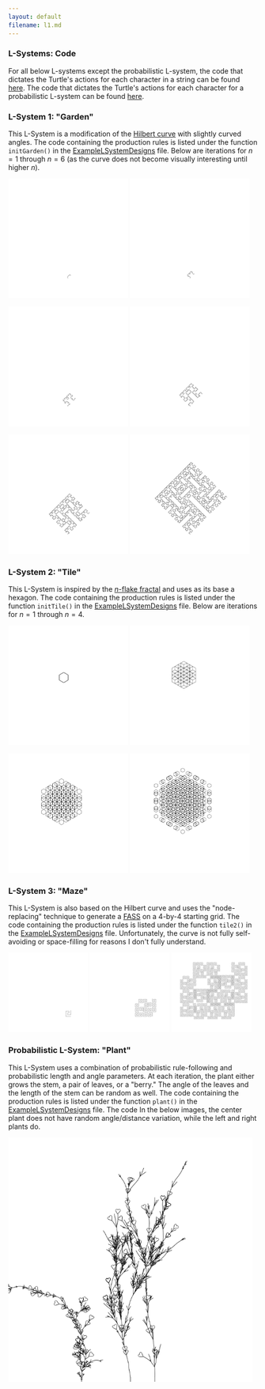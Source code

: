 ```yaml
---
layout: default
filename: l1.md
---
```

### L-Systems: Code
For all below L-systems except the probabilistic L-system, the code that dictates the Turtle's actions for each character in a string can be found [here](https://github.com/melodyhsu47/CompFab-2025/blob/main/LSystem.pde).
The code that dictates the Turtle's actions for each character for a probabilistic L-system can be found [here](https://github.com/melodyhsu47/CompFab-2025/blob/main/ProbabilisticLSystem.pde).

### L-System 1: "Garden"
This L-System is a modification of the [Hilbert curve](https://en.wikipedia.org/wiki/Hilbert_curve) with slightly curved angles.
The code containing the production rules is listed under the function `initGarden()` in the [ExampleLSystemDesigns](https://github.com/melodyhsu47/CompFab-2025/blob/main/ExampleLSystemDesigns.pde) file.
Below are iterations for $n=1$ through $n=6$ (as the curve does not become visually interesting until higher $n$).

<p float="left">
  <img src="assets/img/lsys1_1.png" width="48%" />
  <img src="assets/img/lsys1_2.png" width="48%" /> 
</p>

<p float="left">
  <img src="assets/img/lsys1_3.png" width="48%" />
  <img src="assets/img/lsys1_4.png" width="48%" /> 
</p>

<p float="left">
  <img src="assets/img/lsys1_5.png" width="48%" />
  <img src="assets/img/lsys1_6.png" width="48%" />
</p>

### L-System 2: "Tile"
This L-System is inspired by the [$n$-flake fractal](https://en.wikipedia.org/wiki/N-flake) and uses as its base a hexagon.
The code containing the production rules is listed under the function `initTile()` in the [ExampleLSystemDesigns](https://github.com/melodyhsu47/CompFab-2025/blob/main/ExampleLSystemDesigns.pde) file.
Below are iterations for $n=1$ through $n=4$.

<p float="left">
  <img src="assets/img/lsys2_1.png" width="48%" />
  <img src="assets/img/lsys2_2.png" width="48%" />
</p>

<p float="left">
  <img src="assets/img/lsys2_3.png" width="48%" />
  <img src="assets/img/lsys2_4.png" width="48%" />
</p>

### L-System 3: "Maze"
This L-System is also based on the Hilbert curve and uses the "node-replacing" technique to generate a [FASS](https://en.wikipedia.org/wiki/Space-filling_curve) on a 4-by-4 starting grid.
The code containing the production rules is listed under the function `tile2()` in the [ExampleLSystemDesigns](https://github.com/melodyhsu47/CompFab-2025/blob/main/ExampleLSystemDesigns.pde) file.
Unfortunately, the curve is not fully self-avoiding or space-filling for reasons I don't fully understand.

<p float="left">
  <img src="assets/img/lsys3_1.png" width="32%" />
  <img src="assets/img/lsys3_2.png" width="32%" />
  <img src="assets/img/lsys3_3.png" width="32%" />
</p>

### Probabilistic L-System: "Plant"
This L-System uses a combination of probabilistic rule-following and probabilistic length and angle parameters.
At each iteration, the plant either grows the stem, a pair of leaves, or a "berry."
The angle of the leaves and the length of the stem can be random as well.
The code containing the production rules is listed under the function `plant()` in the [ExampleLSystemDesigns](https://github.com/melodyhsu47/CompFab-2025/blob/main/ExampleLSystemDesigns.pde) file.
The code 
In the below images, the center plant does not have random angle/distance variation, while the left and right plants do.

<img src="assets/img/random.png" width="98%" />














